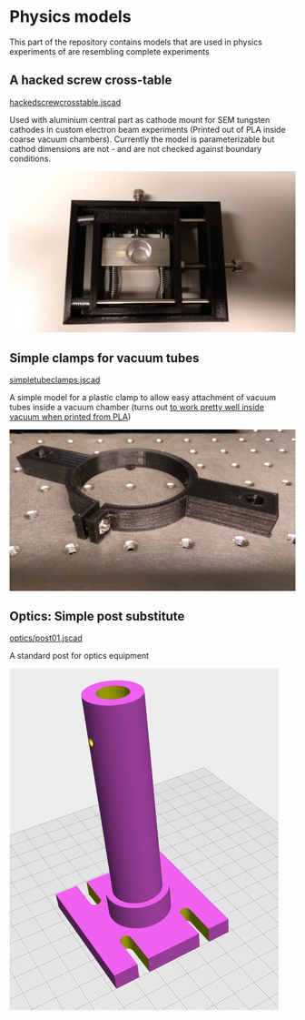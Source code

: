 # Physics models

This part of the repository contains models that are used in physics experiments
of are resembling complete experiments

## A hacked screw cross-table

[hackedscrewcrosstable.jscad](./hackedscrewcrosstable.jscad)

Used with aluminium central part as cathode mount for SEM tungsten cathodes
in custom electron beam experiments (Printed out of PLA inside coarse vacuum
chambers). Currently the model is parameterizable but cathod dimensions
are not - and are not checked against boundary conditions.

![Hacked screw cross table](./hackedscrewcrosstable.jpg)

## Simple clamps for vacuum tubes

[simpletubeclamps.jscad](./simpletubeclamps.jscad)

A simple model for a plastic clamp to allow easy attachment of vacuum tubes
inside a vacuum chamber (turns out [to work pretty well inside vacuum when printed from PLA](https://www.tspi.at/nonpublicdrafts/print3dinvacuumplafdm.html))

![Simple clamps](./simpletubeclamps.jpg)

## Optics: Simple post substitute

[optics/post01.jscad](./optics/post01.jscad)

A standard post for optics equipment

![Simple optics post](./optics/post01.png)
